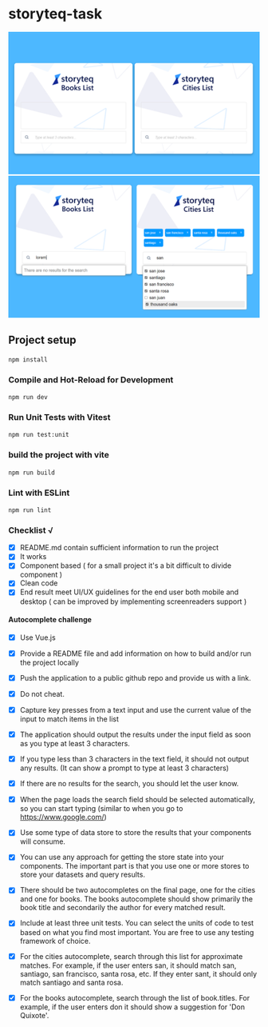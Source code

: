 # storyteq-task
![Text](src/assets/img/StoryTeq%20App.png)
![Text](src/assets/img/storyteq-test.png)
## Project setup
```
npm install
```
### Compile and Hot-Reload for Development
```
npm run dev
```

### Run Unit Tests with Vitest
```
npm run test:unit
```

### build the project with vite
```
npm run build
```

### Lint with ESLint
```
npm run lint
```


### Checklist √
- [x] README.md contain sufficient information to run the project
- [x] It works
- [x] Component based ( for a small project it's a bit difficult to divide component )
- [x] Clean code
- [x] End result meet UI/UX guidelines for the end user both mobile and desktop ( can be improved by implementing screenreaders support )

#### Autocomplete challenge

- [x] Use Vue.js
- [x] Provide a README file and add information on how to build and/or run the project locally
- [x] Push the application to a public github repo and provide us with a link.
- [x] Do not cheat.
- [x] Capture key presses from a text input and use the current value of the input to match items in the list
- [x] The application should output the results under the input field as soon as you type at least 3 characters.
- [x] If you type less than 3 characters in the text field, it should not output any results. (It can show a prompt to type at least 3 characters)
- [x] If there are no results for the search, you should let the user know.
- [x] When the page loads the search field should be selected automatically, so you can start typing (similar to when you go to https://www.google.com/)
- [x] Use some type of data store to store the results that your components will consume.
- [x] You can use any approach for getting the store state into your components. The important part is that you use one or more stores to store your datasets and query results.
- [x] There should be two autocompletes on the final page, one for the cities and one for books. The books autocomplete should show primarily the book title and secondarily the author for every matched result.
- [x] Include at least three unit tests. You can select the units of code to test based on what you find most important. You are free to use any testing framework of choice.
- [x] For the cities autocomplete, search through this list for approximate matches. For example, if the user enters san, it should match san, santiago, san francisco, santa rosa, etc. If they enter sant, it should only match santiago and santa rosa.
- [x] For the books autocomplete, search through the list of book.titles. For example, if the user enters don it should show a suggestion for 'Don Quixote'.

